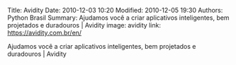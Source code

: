 Title: Avidity
Date: 2010-12-03 10:20
Modified: 2010-12-05 19:30
Authors: Python Brasil
Summary: Ajudamos você a criar aplicativos inteligentes, bem projetados e duradouros | Avidity
image: avidity
link: https://avidity.com.br/en/

Ajudamos você a criar aplicativos inteligentes, bem projetados e duradouros | Avidity